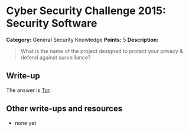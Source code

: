 # Cyber Security Challenge 2015: Security Software

**Category:** General Security Knowledge
**Points:** 5
**Description:**

> What is the name of the project designed to protect your privacy & defend against surveillance?

## Write-up

The answer is [Tor](https://www.torproject.org/).

## Other write-ups and resources

* none yet
